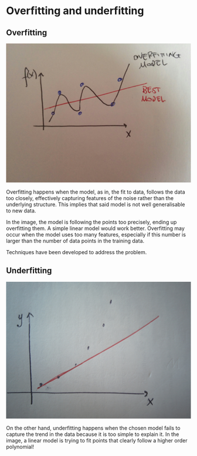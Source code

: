 # Overfitting and underfitting

## Overfitting

![](../../.gitbook/assets/overfitting.jpg) 

Overfitting happens when the model, as in, the fit to data, follows the data too closely, effectively capturing features of the noise rather than the underlying structure. This implies that said model is not well generalisable to new data.

In the image, the model is following the points too precisely, ending up overfitting them. A simple linear model would work better. Overfitting may occur when the model uses too many features, especially if this number is larger than the number of data points in the training data.

Techniques have been developed to address the problem.

## Underfitting

![](../../.gitbook/assets/underfitting.jpg) 

On the other hand, underfitting happens when the chosen model fails to capture the trend in the data because it is too simple to explain it. In the image, a linear model is trying to fit points that clearly follow a higher order polynomial!



